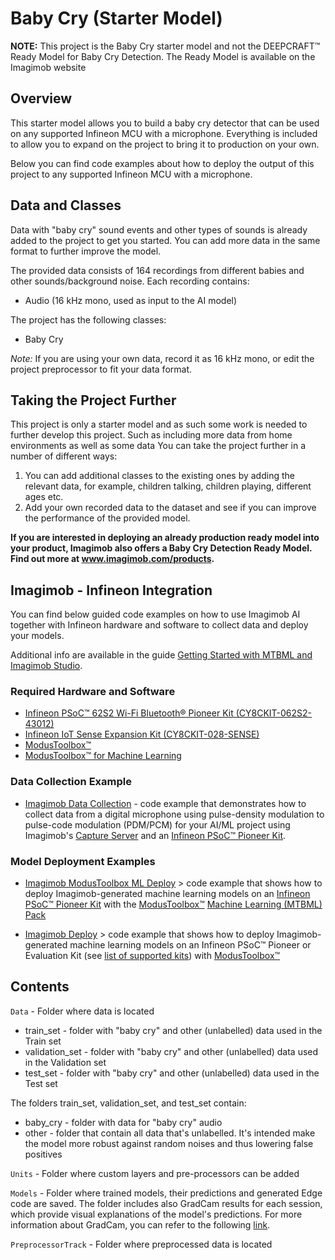 # Baby Cry (Starter Model)

**NOTE:** This project is the Baby Cry starter model and not the DEEPCRAFT™ Ready Model for Baby Cry Detection. The Ready Model is available on the Imagimob website

## Overview

This starter model allows you to build a baby cry detector that can be used on any supported Infineon MCU with a microphone. Everything is included to allow you to expand on the project to bring it to production on your own. 

Below you can find code examples about how to deploy the output of this project to any supported Infineon MCU with a microphone.

## Data and Classes

Data with "baby cry" sound events and other types of sounds is already added to the project to get you started. You can add more data in the same format to further improve the model. 

The provided data consists of 164 recordings from different babies and other sounds/background noise. 
Each recording contains:

- Audio (16 kHz mono, used as input to the AI model)

The project has the following classes:

- Baby Cry

*Note:* If you are using your own data, record it as 16 kHz mono, or edit the project preprocessor to fit your data format.


## Taking the Project Further

This project is only a starter model and as such some work is needed to further develop this project. Such as including more data from home environments as well as some data You can take the project further in a number of different ways:

1. You can add additional classes to the existing ones by adding the relevant data, for example, children talking, children playing, different ages etc.
2. Add your own recorded data to the dataset and see if you can improve the performance of the provided model.



**If you are interested in deploying an already production ready model into your product, Imagimob also offers a Baby Cry Detection Ready Model. Find out more at www.imagimob.com/products.**


## Imagimob - Infineon Integration

You can find below guided code examples on how to use Imagimob AI together with Infineon hardware and software to collect data and deploy your models.

Additional info are available in the guide [Getting Started with MTBML and Imagimob Studio](https://www.infineon.com/dgdl/Infineon-Machine_learning_using_ModusToolbox_Imagimob_Studio-ApplicationNotes-v01_00-EN.pdf?fileId=8ac78c8c8a8d344a018aa850bb2d21b5).

### Required Hardware and Software

- [Infineon PSoC™ 62S2 Wi-Fi Bluetooth® Pioneer Kit (CY8CKIT-062S2-43012)](https://www.infineon.com/cms/en/product/evaluation-boards/cy8ckit-062s2-43012/)
- [Infineon IoT Sense Expansion Kit (CY8CKIT-028-SENSE)](https://www.infineon.com/cms/en/product/evaluation-boards/cy8ckit-028-sense/)
- [ModusToolbox™](https://www.infineon.com/cms/en/design-support/tools/sdk/modustoolbox-software/)
- [ModusToolbox™ for Machine Learning](https://www.infineon.com/cms/en/design-support/tools/sdk/modustoolbox-software/modustoolbox-machine-learning/)


### Data Collection Example

- [Imagimob Data Collection](https://github.com/Infineon/mtb-example-ml-imagimob-data-collection) - code example that demonstrates how to collect data from a digital microphone using pulse-density modulation to pulse-code modulation (PDM/PCM) for your AI/ML project using Imagimob's [Capture Server](https://bitbucket.org/imagimob/captureserver/src/master/) and an [Infineon PSoC™ Pioneer Kit](https://www.infineon.com/cms/en/product/evaluation-boards/cy8ckit-062s2-43012/).


### Model Deployment Examples

- [Imagimob ModusToolbox ML Deploy](https://github.com/Infineon/mtb-example-ml-imagimob-mtbml-deploy) > code example that shows how to deploy Imagimob-generated machine learning models on an [Infineon PSoC™ Pioneer Kit](https://www.infineon.com/cms/en/product/evaluation-boards/cy8ckit-062s2-43012/) with the [ModusToolbox™](https://www.infineon.com/cms/en/design-support/tools/sdk/modustoolbox-software/) [Machine Learning (MTBML) Pack](https://www.infineon.com/cms/en/design-support/tools/sdk/modustoolbox-software/modustoolbox-machine-learning/)

- [Imagimob Deploy](https://github.com/Infineon/mtb-example-ml-imagimob-deploy) > code example that shows how to deploy Imagimob-generated machine learning models on an Infineon PSoC™ Pioneer or Evaluation Kit (see [list of supported kits](https://github.com/Infineon/mtb-example-ml-imagimob-deploy/tree/master#supported-kits-make-variable-target)) with [ModusToolbox™](https://www.infineon.com/cms/en/design-support/tools/sdk/modustoolbox-software/)


## Contents

`Data` - Folder where data is located

- train_set - folder with "baby cry" and other (unlabelled) data used in the Train set 
- validation_set - folder with "baby cry" and other (unlabelled) data used in the Validation set 
- test_set - folder with "baby cry" and other (unlabelled) data used in the Test set 

The folders train_set, validation_set, and test_set contain:
- baby_cry	- folder with data for "baby cry" audio
- other	- folder that contain all data that's unlabelled. It's intended make the model more robust against random noises and thus lowering false positives

`Units` - Folder where custom layers and pre-processors can be added

`Models` - Folder where trained models, their predictions and generated Edge code are saved. The folder includes also GradCam results for each session, which provide visual explanations of the model's predictions. For more information about GradCam, you can refer to the following [link](https://keras.io/examples/vision/grad_cam/).

`PreprocessorTrack` - Folder where preprocessed data is located
